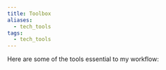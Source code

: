 ```yaml
---
title: Toolbox
aliases:
  - tech_tools
tags:
  - tech_tools
---
```


Here are some of the tools essential to my workflow: